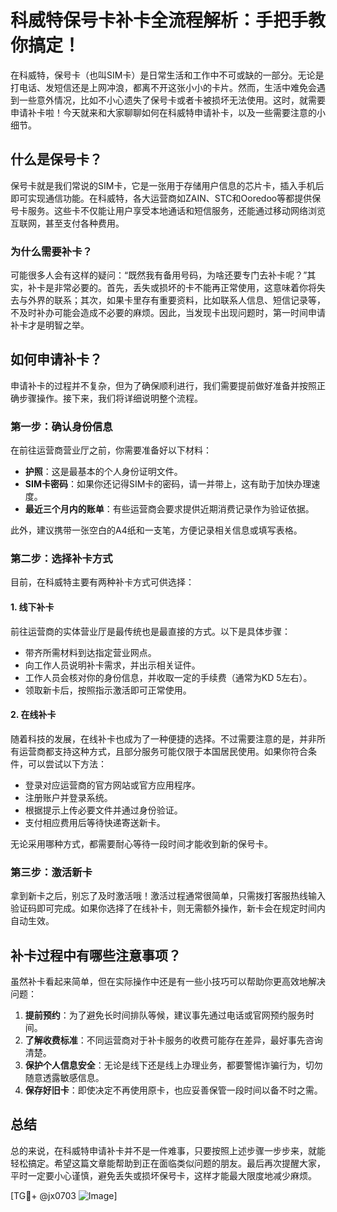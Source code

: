 # 科威特保号卡补卡全流程解析：手把手教你搞定！

在科威特，保号卡（也叫SIM卡）是日常生活和工作中不可或缺的一部分。无论是打电话、发短信还是上网冲浪，都离不开这张小小的卡片。然而，生活中难免会遇到一些意外情况，比如不小心遗失了保号卡或者卡被损坏无法使用。这时，就需要申请补卡啦！今天就来和大家聊聊如何在科威特申请补卡，以及一些需要注意的小细节。

## 什么是保号卡？

保号卡就是我们常说的SIM卡，它是一张用于存储用户信息的芯片卡，插入手机后即可实现通信功能。在科威特，各大运营商如ZAIN、STC和Ooredoo等都提供保号卡服务。这些卡不仅能让用户享受本地通话和短信服务，还能通过移动网络浏览互联网，甚至支付各种费用。

### 为什么需要补卡？

可能很多人会有这样的疑问：“既然我有备用号码，为啥还要专门去补卡呢？”其实，补卡是非常必要的。首先，丢失或损坏的卡不能再正常使用，这意味着你将失去与外界的联系；其次，如果卡里存有重要资料，比如联系人信息、短信记录等，不及时补办可能会造成不必要的麻烦。因此，当发现卡出现问题时，第一时间申请补卡才是明智之举。

## 如何申请补卡？

申请补卡的过程并不复杂，但为了确保顺利进行，我们需要提前做好准备并按照正确步骤操作。接下来，我们将详细说明整个流程。

### 第一步：确认身份信息

在前往运营商营业厅之前，你需要准备好以下材料：

- **护照**：这是最基本的个人身份证明文件。
- **SIM卡密码**：如果你还记得SIM卡的密码，请一并带上，这有助于加快办理速度。
- **最近三个月内的账单**：有些运营商会要求提供近期消费记录作为验证依据。

此外，建议携带一张空白的A4纸和一支笔，方便记录相关信息或填写表格。

### 第二步：选择补卡方式

目前，在科威特主要有两种补卡方式可供选择：

#### 1. 线下补卡

前往运营商的实体营业厅是最传统也是最直接的方式。以下是具体步骤：
- 带齐所需材料到达指定营业网点。
- 向工作人员说明补卡需求，并出示相关证件。
- 工作人员会核对你的身份信息，并收取一定的手续费（通常为KD 5左右）。
- 领取新卡后，按照指示激活即可正常使用。

#### 2. 在线补卡

随着科技的发展，在线补卡也成为了一种便捷的选择。不过需要注意的是，并非所有运营商都支持这种方式，且部分服务可能仅限于本国居民使用。如果你符合条件，可以尝试以下方法：
- 登录对应运营商的官方网站或官方应用程序。
- 注册账户并登录系统。
- 根据提示上传必要文件并通过身份验证。
- 支付相应费用后等待快递寄送新卡。

无论采用哪种方式，都需要耐心等待一段时间才能收到新的保号卡。

### 第三步：激活新卡

拿到新卡之后，别忘了及时激活哦！激活过程通常很简单，只需拨打客服热线输入验证码即可完成。如果你选择了在线补卡，则无需额外操作，新卡会在规定时间内自动生效。

## 补卡过程中有哪些注意事项？

虽然补卡看起来简单，但在实际操作中还是有一些小技巧可以帮助你更高效地解决问题：

1. **提前预约**：为了避免长时间排队等候，建议事先通过电话或官网预约服务时间。
2. **了解收费标准**：不同运营商对于补卡服务的收费可能存在差异，最好事先咨询清楚。
3. **保护个人信息安全**：无论是线下还是线上办理业务，都要警惕诈骗行为，切勿随意透露敏感信息。
4. **保存好旧卡**：即使决定不再使用原卡，也应妥善保管一段时间以备不时之需。

## 总结

总的来说，在科威特申请补卡并不是一件难事，只要按照上述步骤一步步来，就能轻松搞定。希望这篇文章能帮助到正在面临类似问题的朋友。最后再次提醒大家，平时一定要小心谨慎，避免丢失或损坏保号卡，这样才能最大限度地减少麻烦。

[TG💪+ @jx0703 ![Image](https://github.com/user-attachments/assets/dbca1d08-cadb-493c-b0ec-ad6f7a83f270)]